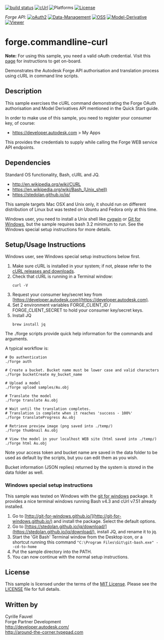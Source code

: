 [![build status](https://api.travis-ci.org/cyrillef/models.autodesk.io.png)](https://travis-ci.org/cyrillef/models.autodesk.io)
[![cUrl](https://img.shields.io/badge/cUrl-7.47.1-blue.svg)](https://nodejs.org/)
![Platforms](https://img.shields.io/badge/platform-windows%20%7C%20osx%20%7C%20linux-lightgray.svg)
[![License](http://img.shields.io/:license-mit-blue.svg)](http://opensource.org/licenses/MIT)

*Forge API*:
[![oAuth2](https://img.shields.io/badge/oAuth2-v1-green.svg)](http://autodesk-forge.github.io/)
[![Data-Management](https://img.shields.io/badge/Data%20Management-v1-green.svg)](http://autodesk-forge.github.io/)
[![OSS](https://img.shields.io/badge/OSS-v2-green.svg)](http://autodesk-forge.github.io/)
[![Model-Derivative](https://img.shields.io/badge/Model%20Derivative-v2-green.svg)](http://autodesk-forge.github.io/)
[![Viewer](https://img.shields.io/badge/Forge%20Viewer-v2.12-green.svg)](http://autodesk-forge.github.io/)


# forge.commandline-curl

<b>Note:</b> For using this sample, you need a valid oAuth credential.
Visit this [page](https://developer.autodesk.com) for instructions to get on-board.

Demonstrates the Autodesk Forge API authorisation and translation process using cURL
in command line scripts.


## Description

This sample exercises the cURL command demonstrating the Forge OAuth authorisation and
Model Derivatives API mentioned in the Quick Start guide.

In order to make use of this sample, you need to register your consumer key, of course:
* https://developer.autodesk.com > My Apps

This provides the credentials to supply while calling the Forge WEB service API endpoints.


## Dependencies

Standard OS functionality, Bash, cURL and JQ.

* http://en.wikipedia.org/wiki/CURL
* https://en.wikipedia.org/wiki/Bash_(Unix_shell)
* https://stedolan.github.io/jq/

This sample targets Mac OSX and Unix only, it should run on different distribution of Linux but was tested 
on Ubuntu and Fedora only at this time. 

Windows user, you need to install a Unix shell like [cygwin](http://cygwin.com) or [Git for Windows](https://git-scm.com/download/win),
but the sample requires bash 3.2 minimum to run. See the Windows special setup instructions for more details.


## Setup/Usage Instructions

Windows user, see  Windows special setup instructions below first.

  1. Make sure cURL is installed in your system; if not, please refer to the
     [cURL releases and downloads](http://curl.haxx.se/download.html).
  2. Check that cURL is running in a Terminal window:<br />
     ```
     curl -V
     ```
  3. Request your consumer key/secret key from [https://developer.autodesk.com](https://developer.autodesk.com).
  4. Set 2 environment variables FORGE_CLIENT_ID / FORGE_CLIENT_SECRET to hold your consumer key/secret keys.
  5. Install JQ
     ```
     brew install jq
     ```


The ./forge scripts provide quick help information for the commands and arguments.

A typical workflow is:

    # Do authentication
    ./forge auth

    # Create a bucket. Bucket name must be lower case and valid characters
    ./forge bucketCreate my_bucket_name

    # Upload a model
    ./forge upload samples/Au.obj

    # Translate the model
    ./forge translate Au.obj

    # Wait until the translation completes.
    # Translation is complete when it reaches 'success - 100%'
    ./forge translateProgress Au.obj

    # Retrieve preview image (png saved into ./temp/)
    ./forge thumbnail Au.obj

    # View the model in your localhost WEB site (html saved into ./temp/)
    ./forge html Au.obj

Note your access token and bucket name are saved in the data folder to be used as default by the scripts,
but you can edit them as you wish.

Bucket information (JSON replies) returned by the system is stored in the data folder as well.


### Windows special setup instructions

This sample was tested on Windows with the [git for windows](http://git-for-windows.github.io/) package.
It provides a nice terminal windows running Bash v4.3 and cUrl v7.51 already installed.

  1. Go to [http://git-for-windows.github.io/](http://git-for-windows.github.io/) and install the package.
     Select the default options.
  2. Go to [https://stedolan.github.io/jq/download/](https://stedolan.github.io/jq/download/), install JQ,
     and rename it to jq.
  3. Start the 'Git Bash' Terminal window from the Desktop icon, or a shortcut running this command
     ``` "C:\Program Files\Git\git-bash.exe" --cd-to-home ```
  4. Put the sample directory into the PATH.
  5. You can now continue with the normal setup instructions.


## License

This sample is licensed under the terms of the [MIT License](http://opensource.org/licenses/MIT). 
Please see the [LICENSE](LICENSE) file for full details.


## Written by

Cyrille Fauvel <br />
Forge Partner Development <br />
http://developer.autodesk.com/ <br />
http://around-the-corner.typepad.com <br />
